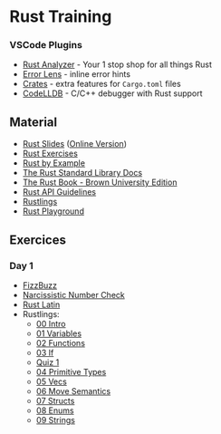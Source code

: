 # Rust Training

### VSCode Plugins

- [Rust Analyzer](https://marketplace.visualstudio.com/items?itemName=rust-lang.rust-analyzer) - Your 1 stop shop for all things Rust
- [Error Lens](https://marketplace.visualstudio.com/items?itemName=usernamehw.errorlens) - inline error hints
- [Crates](https://marketplace.visualstudio.com/items?itemName=serayuzgur.crates) - extra features for `Cargo.toml` files
- [CodeLLDB](https://marketplace.visualstudio.com/items?itemName=vadimcn.vscode-lldb) - C/C++ debugger with Rust support

## Material

- [Rust Slides](https://github.com/ferrous-systems/rust-training) ([Online Version](https://listochkin.ngrok-free.app/slides/))
- [Rust Exercises](https://github.com/ferrous-systems/rust-exercises)
- [Rust by Example](https://doc.rust-lang.org/rust-by-example/index.html)
- [The Rust Standard Library Docs](https://doc.rust-lang.org/std/index.html)
- [The Rust Book - Brown University Edition](https://rust-book.cs.brown.edu/title-page.html)
- [Rust API Guidelines](https://rust-lang.github.io/api-guidelines/about.html)
- [Rustlings](https://github.com/rust-lang/rustlings)
- [Rust Playground](https://play.rust-lang.org/)

## Exercices

### Day 1

- [FizzBuzz](src/fizzbuzz.rs)
- [Narcissistic Number Check](src/narcissistic_number_check.rs)
- [Rust Latin](src/rustlatin.rs)
- Rustlings:
    - [00 Intro](rustlings/exercises/00_intro)
    - [01 Variables](rustlings/exercises/01_variables)
    - [02 Functions](rustlings/exercises/02_functions)
    - [03 If](rustlings/exercises/03_if)
    - [Quiz 1](rustlings/exercises/quiz1.rs)
    - [04 Primitive Types](rustlings/exercises/04_primitive_types)
    - [05 Vecs](rustlings/exercises/05_vecs)
    - [06 Move Semantics](rustlings/exercises/06_move_semantics)
    - [07 Structs](rustlings/exercises/07_structs)
    - [08 Enums](rustlings/exercises/08_enums)
    - [09 Strings](rustlings/exercises/09_strings)

